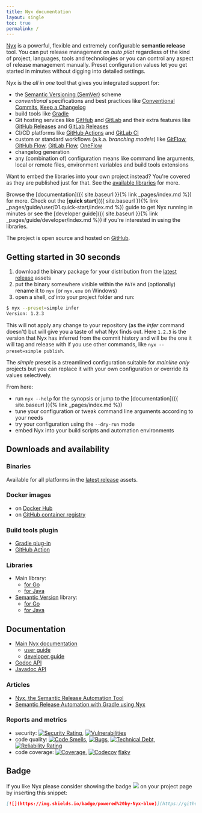 ```yaml
---
title: Nyx documentation
layout: single
toc: true
permalink: /
---
```


[Nyx](https://github.com/mooltiverse/nyx) is a powerful, flexible and extremely configurable **semantic release** tool. You can put release management on *auto pilot* regardless of the kind of project, languages, tools and technologies or you can control any aspect of release management manually. Preset configuration values let you get started in minutes without digging into detailed settings.

Nyx is the *all in one* tool that gives you integrated support for:

* the [Semantic Versioning (SemVer)](https://semver.org/) scheme
* *conventional* specifications and best practices like [Conventional Commits](https://www.conventionalcommits.org/), [Keep a Changelog](https://keepachangelog.com/)
* build tools like [Gradle](https://gradle.org/)
* Git hosting services like [GitHub](https://github.com/) and [GitLab](https://gitlab.com/) and their extra features like [GitHub Releases](https://docs.github.com/en/github/administering-a-repository/about-releases) and [GitLab Releases](https://docs.gitlab.com/ee/user/project/releases/)
* CI/CD platforms like [GitHub Actions](https://github.com/mooltiverse/nyx-github-action) and [GitLab CI](https://docs.gitlab.com/ee/ci/)
* custom or standard workflows (a.k.a. *branching models*) like [GitFlow](https://nvie.com/posts/a-successful-git-branching-model/), [GitHub Flow](https://help.github.com/en/github/collaborating-with-issues-and-pull-requests/github-flow), [GitLab Flow](https://docs.gitlab.com/ee/topics/gitlab_flow.html), [OneFlow](https://www.endoflineblog.com/oneflow-a-git-branching-model-and-workflow)
* changelog generation
* any (combination of) configuration means like command line arguments, local or remote files, environment variables and build tools extensions

Want to embed the libraries into your own project instead? You're covered as they are published just for that. See the [available libraries](#libraries) for more.

Browse the [documentation]({{ site.baseurl }}{% link _pages/index.md %}) for more. Check out the [**quick start**]({{ site.baseurl }}{% link _pages/guide/user/01.quick-start/index.md %}) guide to get Nyx running in minutes or see the [developer guide]({{ site.baseurl }}{% link _pages/guide/developer/index.md %}) if you're interested in using the libraries.

The project is open source and hosted on [GitHub](https://github.com/mooltiverse/nyx).

## Getting started in 30 seconds

1. download the binary package for your distribution from the [latest release](https://github.com/mooltiverse/nyx/releases/latest) assets
2. put the binary somewhere visible within the `PATH` and (optionally) rename it to `nyx` (or `nyx.exe` on Windows)
3. open a shell, *cd* into your project folder and run:

```bash
$ nyx --preset=simple infer
Version: 1.2.3
```

This will not apply any change to your repository (as the *infer* command doesn't) but will give you a taste of what Nyx finds out. Here `1.2.3` is the version that Nyx has inferred from the commit history and will be the one it will tag and release with if you use other commands, like `nyx --preset=simple publish`.

The *simple* preset is a streamlined configuration suitable for *mainline only* projects but you can replace it with your own configuration or override its values selectively.

From here:

* run `nyx --help` for the synopsis or jump to the [documentation]({{ site.baseurl }}{% link _pages/index.md %})
* tune your configuration or tweak command line arguments according to your needs
* try your configuration using the `--dry-run` mode
* embed Nyx into your build scripts and automation environments

## Downloads and availability

### Binaries

Available for all platforms in the [latest release](https://github.com/mooltiverse/nyx/releases/latest) assets.

### Docker images

* on [Docker Hub](https://hub.docker.com/repository/docker/mooltiverse/nyx)
* on [GitHub container registry](https://github.com/mooltiverse/nyx/pkgs/container/nyx)

### Build tools plugin

* [Gradle plug-in](https://plugins.gradle.org/plugin/com.mooltiverse.oss.nyx)
* [GitHub Action](https://github.com/mooltiverse/nyx-github-action)

### Libraries

* Main library:
  * [for Go](https://mooltiverse.github.io/nyx/guide/developer/go/nyx-main/)
  * [for Java](https://mooltiverse.github.io/nyx/guide/developer/java/nyx-main/)
* [Semantic Version](https://semver.org/) library:
  * [for Go](https://mooltiverse.github.io/nyx/guide/developer/java/semantic-version/)
  * [for Java](https://mooltiverse.github.io/nyx/guide/developer/java/semantic-version/)

## Documentation

* [Main Nyx documentation](https://mooltiverse.github.io/nyx/)
  * [user guide](https://mooltiverse.github.io/nyx/guide/user/)
  * [developer guide](https://mooltiverse.github.io/nyx/guide/developer/)
* [Godoc API](https://godocs.io/github.com/mooltiverse/nyx/modules/go/nyx)
* [Javadoc API](https://javadoc.io/doc/com.mooltiverse.oss.nyx/java)
  
### Articles

* [Nyx, the Semantic Release Automation Tool](https://levelup.gitconnected.com/nyx-the-semantic-release-automation-tool-4e2dfa949f38)
* [Semantic Release Automation with Gradle using Nyx](https://levelup.gitconnected.com/semantic-release-automation-with-gradle-using-nyx-ba345235a365)

### Reports and metrics

* security: [![Security Rating](https://sonarcloud.io/api/project_badges/measure?project=mooltiverse_nyx&metric=security_rating)](https://sonarcloud.io/summary/new_code?id=mooltiverse_nyx), [![Vulnerabilities](https://sonarcloud.io/api/project_badges/measure?project=mooltiverse_nyx&metric=vulnerabilities)](https://sonarcloud.io/summary/new_code?id=mooltiverse_nyx)
* code quality: [![Code Smells](https://sonarcloud.io/api/project_badges/measure?project=mooltiverse_nyx&metric=code_smells)](https://sonarcloud.io/summary/new_code?id=mooltiverse_nyx), [![Bugs](https://sonarcloud.io/api/project_badges/measure?project=mooltiverse_nyx&metric=bugs)](https://sonarcloud.io/summary/new_code?id=mooltiverse_nyx), [![Technical Debt](https://sonarcloud.io/api/project_badges/measure?project=mooltiverse_nyx&metric=sqale_index)](https://sonarcloud.io/summary/new_code?id=mooltiverse_nyx), [![Reliability Rating](https://sonarcloud.io/api/project_badges/measure?project=mooltiverse_nyx&metric=reliability_rating)](https://sonarcloud.io/summary/new_code?id=mooltiverse_nyx)
* code coverage: [![Coverage](https://sonarcloud.io/api/project_badges/measure?project=mooltiverse_nyx&metric=coverage)](https://sonarcloud.io/summary/new_code?id=mooltiverse_nyx), [![Codecov](https://codecov.io/gh/mooltiverse/nyx/branch/main/graph/badge.svg)](https://codecov.io/gh/mooltiverse/nyx) [flaky](https://github.com/mooltiverse/nyx/issues/151)

## Badge

If you like Nyx please consider showing the badge [![](https://img.shields.io/badge/powered%20by-Nyx-blue)](https://github.com/mooltiverse/nyx) on your project page by inserting this snippet:

```md
[![](https://img.shields.io/badge/powered%20by-Nyx-blue)](https://github.com/mooltiverse/nyx)
```
